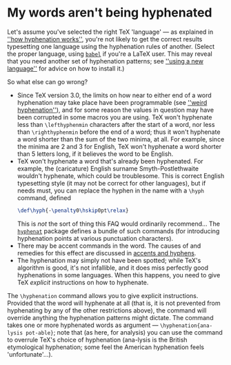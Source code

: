 # My words aren't being hyphenated

Let's assume you've selected the right TeX 'language'&nbsp;&mdash; as
explained in [''how hyphenation works''](./FAQ-hyphen.html),
you're not likely to get the correct results typesetting one language
using the hyphenation rules of another.  (Select the proper language,
using [`babel`](http://ctan.org/pkg/babel) if you're a LaTeX user.  This may reveal that
you need another set of hyphenation patterns; see
[''using a new language''](./FAQ-newlang.html) for advice on how
to install it.)

So what else can go wrong?
  

-  Since TeX version&nbsp;3.0, the limits on how near to either end
    of a word hyphenation may take place have been programmable (see
    [''weird hyphenation''](./FAQ-weirdhyphen.html)), and for some
    reason the values in question may have been corrupted in some macros
    you are using.  TeX won't hyphenate less than `\lefthyphenmin`
    characters after the start of a word, nor less than
    `\righthyphenmin` before the end of a word; thus it won't
    hyphenate a word shorter than the sum of the two minima, at all.
    For example, since the minima are 2 and 3 for English, TeX won't
    hyphenate a word shorter than 5 letters long, if it believes the
    word to be English.
-  TeX won't hyphenate a word that's already been hyphenated.
    For example, the (caricature) English surname Smyth-Postlethwaite
    wouldn't hyphenate, which could be troublesome.  This is correct
    English typesetting style (it may not be correct for other
    languages), but if needs must, you can replace the hyphen in the
    name with a `\hyph` command, defined
    ```latex
    \def\hyph{-\penalty0\hskip0pt\relax}
    ```
    This is _not_ the sort of thing this FAQ would
    ordinarily recommend&hellip; The [`hyphenat`](http://ctan.org/pkg/hyphenat) package defines a
    bundle of such commands (for introducing hyphenation points at
    various punctuation characters).
-  There may be accent commands in the word.  The causes of and
    remedies for this effect are discussed in 
    [accents and hyphens](./FAQ-hyphenaccents.html).
-  The hyphenation may simply not have been spotted; while TeX's
    algorithm is good, it's not infallible, and it does miss perfectly
    good hyphenations in some languages.  When this happens, you need to
    give TeX _explicit_ instructions on how to hyphenate.

The `\hyphenation` command allows you to give explicit instructions.
Provided that the word will hyphenate at all (that is, it is not
prevented from hyphenating by any of the other restrictions above),
the command will override anything the hyphenation patterns might
dictate.  The command takes one or more hyphenated words as
argument&nbsp;&mdash; `\hyphenation{ana-lysis pot-able}`; note that
(as here, for analysis) you can use the command to overrule TeX's
choice of hyphenation (ana-lysis is the British etymological
hyphenation; some feel the American hyphenation feels
'unfortunate'&hellip;).

